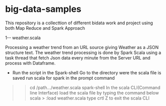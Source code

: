 # big-data-samples
This repository is a collecttion of different bidata work and project using both Map Reduce and Spark Approach

1-- weather.scala
 
 Processing a weather trend from an URL source giving Weather as a JSON structure text.
  The weather trend processing is done by Spark Scala using a task thread that fetch Json data  every minute from the Server URL    and process with Dataframe.
  - Run the script in the Spark-shell 
  Go to the directory were the scala file is saved run scala for spark in the prompt command
  >> cd /path.../weather.scala
  >> spark-shell
  In the scala CLI(Command line Interface) load the scala file by typing the command below 
   scala > :load weather.scala
   type crtl Z to exit the scala CLI

